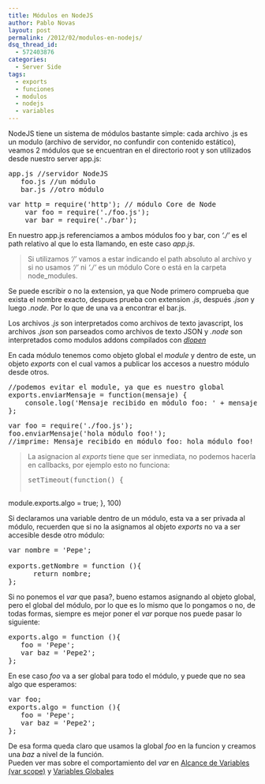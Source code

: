 ```yaml
---
title: Módulos en NodeJS
author: Pablo Novas
layout: post
permalink: /2012/02/modulos-en-nodejs/
dsq_thread_id:
  - 572403876
categories:
  - Server Side
tags:
  - exports
  - funciones
  - modulos
  - nodejs
  - variables
---
```

NodeJS tiene un sistema de módulos bastante simple: cada archivo .js es un modulo (archivo de servidor, no confundir con contenido estático), veamos 2 módulos que se encuentran en el directorio root y son utilizados desde nuestro server app.js:

<pre class="brush: jscript; title: estructura; notranslate" title="estructura">app.js //servidor NodeJS
   foo.js //un módulo
   bar.js //otro módulo
</pre>

<pre class="brush: jscript; title: app.js; notranslate" title="app.js">var http = require('http'); // módulo Core de Node
    var foo = require('./foo.js');
    var bar = require('./bar');
</pre>

En nuestro app.js referenciamos a ambos módulos foo y bar, con *&#8216;./&#8217;* es el path relativo al que lo esta llamando, en este caso *app.js*.

> Si utilizamos *&#8216;/&#8217;* vamos a estar indicando el path absoluto al archivo y si no usamos *&#8216;/&#8217;* ni *&#8216;./&#8217;* es un módulo Core o está en la carpeta node_modules. 

Se puede escribir o no la extension, ya que Node primero comprueba que exista el nombre exacto, despues prueba con extension *.js*, después *.json* y luego *.node*. Por lo que de una va a encontrar el bar.js.

<!--more-->

Los archivos *.js* son interpretados como archivos de texto javascript, los archivos *.json* son parseados como archivos de texto JSON y *.node* son interpretados como modulos addons compilados con *[dlopen][1]* 

En cada módulo tenemos como objeto global el *module* y dentro de este, un objeto *exports* con el cual vamos a publicar los accesos a nuestro módulo desde otros.

<pre class="brush: jscript; title: foo.js; notranslate" title="foo.js">//podemos evitar el module, ya que es nuestro global
exports.enviarMensaje = function(mensaje) {
    console.log('Mensaje recibido en módulo foo: ' + mensaje);
}; 
</pre>

<pre class="brush: jscript; title: app.js; notranslate" title="app.js">var foo = require('./foo.js');
foo.enviarMensaje('hola módulo foo!');
//imprime: Mensaje recibido en módulo foo: hola módulo foo!
</pre>

> La asignacion al *exports* tiene que ser inmediata, no podemos hacerla en callbacks, por ejemplo esto no funciona:
> 
> <pre class="brush: jscript; title: foo.js; notranslate" title="foo.js">setTimeout(function() {
   module.exports.algo = true;
}, 100)
</pre>

Si declaramos una variable dentro de un módulo, esta va a ser privada al módulo, recuerden que si no la asignamos al objeto *exports* no va a ser accesible desde otro módulo:

<pre class="brush: jscript; title: bar.js; notranslate" title="bar.js">var nombre = 'Pepe';

exports.getNombre = function (){
      return nombre;
};
</pre>

Si no ponemos el *var* que pasa?, bueno estamos asignando al objeto global, pero el global del módulo, por lo que es lo mismo que lo pongamos o no, de todas formas, siempre es mejor poner el *var* porque nos puede pasar lo siguiente:

<pre class="brush: jscript; highlight: [1]; title: bar.js; notranslate" title="bar.js">exports.algo = function (){
   foo = 'Pepe';
   var baz = 'Pepe2';
};
</pre>

En ese caso *foo* va a ser global para todo el módulo, y puede que no sea algo que esperamos:

<pre class="brush: jscript; title: bar.js; notranslate" title="bar.js">var foo;
exports.algo = function (){
   foo = 'Pepe';
   var baz = 'Pepe2';
};
</pre>

De esa forma queda claro que usamos la global *foo* en la funcion y creamos una *baz* a nivel de la función.  
Pueden ver mas sobre el comportamiento del *var* en [Alcance de Variables (var scope)][2] y [Variables Globales][3]

 [1]: http://en.wikipedia.org/wiki/Dynamic_loading
 [2]: http://fernetjs.com/2011/10/alcance-de-variables-var-scope/ "Alcance de Variables (var scope)"
 [3]: http://fernetjs.com/2011/11/variables-globales/ "Variables Globales"